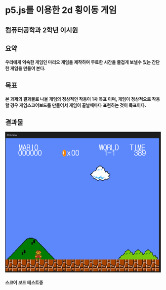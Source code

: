 # p5.js를 이용한 2d 횡이동 게임

## 컴퓨터공학과 2학년 이시원

## 요약
  #### 우리에게 익숙한 게임인 마리오 게임을 제작하여 무료한 시간을 즐겁게 보낼수 있는 간단한 게임을 만들어 본다.

## 목표

#### 본 과제의 결과물로 나올 게임의 정상적인 작동이 1차 목표 이며, 게임이 정상적으로 작동할 경우 게임스코어보드를 만들어서 게임이 끝날때마다 표현하는 것이 목표이다.

## 결과물

<img src="https://github.com/siwon2000/graphics/blob/main/a.PNG">


#### 스코어 보드 테스트중
